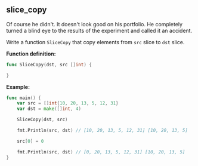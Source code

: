 ## slice_copy

<p data-story-username="lascar123">Of course he didn't. It doesn't look good on his portfolio. He completely turned a blind eye to the results of the experiment and called it an accident.</p>


Write a function `SliceCopy` that copy elements from `src` slice to `dst` slice.

**Function definition:**

```go
func SliceCopy(dst, src []int) {

}
```

**Example:**

```go
func main() {
    var src = []int{10, 20, 13, 5, 12, 31}
    var dst = make([]int, 4)

    SliceCopy(dst, src)

    fmt.Println(src, dst) // [10, 20, 13, 5, 12, 31] [10, 20, 13, 5]

    src[0] = 0

    fmt.Println(src, dst) // [0, 20, 13, 5, 12, 31] [10, 20, 13, 5]
}
```
